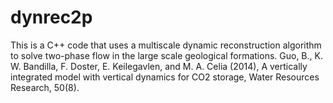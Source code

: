 # dynrec2p

This is a C++ code that uses a multiscale dynamic reconstruction algorithm to solve two-phase flow in the large scale geological formations. Guo, B., K. W. Bandilla, F. Doster, E. Keilegavlen, and M. A. Celia (2014), A vertically integrated model with vertical dynamics for CO2 storage, Water Resources Research, 50(8).
